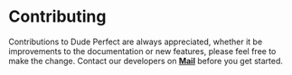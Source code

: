 # Contributing
Contributions to Dude Perfect are always appreciated, whether it be improvements to the documentation or new features, please feel free to make the change. Contact our developers on [**Mail**](mailto:xynox@xynoxthedev.xyz) before you get started.
